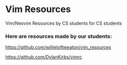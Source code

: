 # Vim Resources
Vim/Neovim Resources by CS students for CS students


### Here are resources made by our students:


https://github.com/willieloftieeaton/vim_resources


https://github.com/DylanKirbs/vimrc

